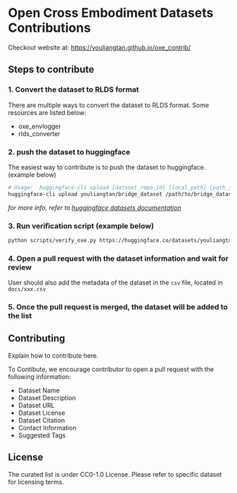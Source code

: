 # Open Cross Embodiment Datasets Contributions

Checkout website at: https://youliangtan.github.io/oxe_contrib/

## Steps to contribute

### 1. Convert the dataset to RLDS format

There are multiple ways to convert the dataset to RLDS format. Some resources are listed below:
 - oxe_envlogger
 - rlds_converter

### 2. push the dataset to huggingface

The easiest way to contribute is to push the dataset to huggingface. (example below)
```bash
# Usage:  huggingface-cli upload [dataset_repo_id] [local_path] [path_in_repo] --repo-type dataset
huggingface-cli upload youliangtan/bridge_dataset /path/to/bridge_dataset --repo-type dataset
```

*for more info, refer to [huggingface datasets documentation](https://huggingface.co/docs/datasets/v2.20.0/en/share#share-a-dataset-using-the-cli)*

### 3. Run verification script (example below)

```bash
python scripts/verify_oxe.py https://huggingface.co/datasets/youliangtan/bridge_dataset
```

### 4. Open a pull request with the dataset information and wait for review

User should also add the metadata of the dataset in the `csv` file, located in `docs/xxx.csv`

### 5. Once the pull request is merged, the dataset will be added to the list

## Contributing

Explain how to contribute here.

To Contibute, we encourage contributor to open a pull request with the following information:

 - Dataset Name
 - Dataset Description
 - Dataset URL
 - Dataset License
 - Dataset Citation
 - Contact Information
 - Suggested Tags

## License 

The curated list is under CC0-1.0 License. Please refer to specific dataset for licensing terms. 
